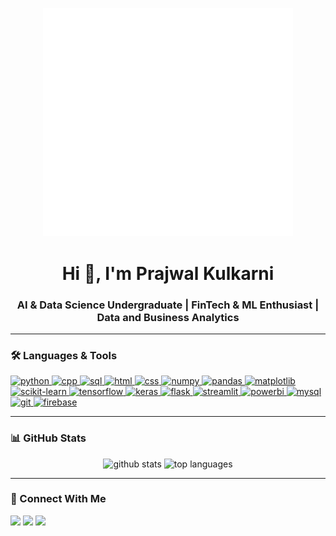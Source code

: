 <p align="center">
  <img src="data-datos.gif" alt="data animation" width="400"/>
</p>

<h1 align="center">Hi 👋, I'm Prajwal Kulkarni</h1>
<h3 align="center">AI & Data Science Undergraduate | FinTech & ML Enthusiast | Data and Business Analytics</h3>

---

### 🛠️ Languages & Tools
<p align="left">

<!-- Python -->
<a href="https://www.python.org/" target="_blank" rel="noreferrer">
  <img src="https://skillicons.dev/icons?i=python" alt="python" height="40"/>
</a>

<!-- C++ -->
<a href="https://isocpp.org/" target="_blank" rel="noreferrer">
  <img src="https://skillicons.dev/icons?i=cpp" alt="cpp" height="40"/>
</a>

<!-- SQL -->
<a href="https://www.mysql.com/" target="_blank" rel="noreferrer">
  <img src="https://skillicons.dev/icons?i=mysql" alt="sql" height="40"/>
</a>

<!-- HTML -->
<a href="https://developer.mozilla.org/en-US/docs/Web/HTML" target="_blank" rel="noreferrer">
  <img src="https://skillicons.dev/icons?i=html" alt="html" height="40"/>
</a>

<!-- CSS -->
<a href="https://developer.mozilla.org/en-US/docs/Web/CSS" target="_blank" rel="noreferrer">
  <img src="https://skillicons.dev/icons?i=css" alt="css" height="40"/>
</a>

<!-- NumPy -->
<a href="https://numpy.org/" target="_blank" rel="noreferrer">
  <img src="https://avatars.githubusercontent.com/u/288276?s=200&v=4" alt="numpy" height="40"/>
</a>

<!-- Pandas -->
<a href="https://pandas.pydata.org/" target="_blank" rel="noreferrer">
  <img src="https://pandas.pydata.org/static/img/pandas_mark.svg" alt="pandas" height="40"/>
</a>

<!-- Matplotlib -->
<a href="https://matplotlib.org/" target="_blank" rel="noreferrer">
  <img src="https://matplotlib.org/stable/_static/images/logo2.svg" alt="matplotlib" height="40"/>
</a>

<!-- Scikit-learn -->
<a href="https://scikit-learn.org/" target="_blank" rel="noreferrer">
  <img src="https://skillicons.dev/icons?i=sklearn" alt="scikit-learn" height="40"/>
</a>

<!-- TensorFlow -->
<a href="https://www.tensorflow.org/" target="_blank" rel="noreferrer">
  <img src="https://skillicons.dev/icons?i=tensorflow" alt="tensorflow" height="40"/>
</a>

<!-- Keras -->
<a href="https://keras.io/" target="_blank" rel="noreferrer">
  <img src="https://avatars.githubusercontent.com/u/34455048?s=200&v=4" alt="keras" height="40"/>
</a>

<!-- Flask -->
<a href="https://flask.palletsprojects.com/" target="_blank" rel="noreferrer">
  <img src="https://skillicons.dev/icons?i=flask" alt="flask" height="40"/>
</a>

<!-- Streamlit -->
<a href="https://streamlit.io/" target="_blank" rel="noreferrer">
  <img src="https://streamlit.io/images/brand/streamlit-logo-secondary-colormark-darktext.png" alt="streamlit" height="40"/>
</a>

<!-- Power BI -->
<a href="https://powerbi.microsoft.com/" target="_blank" rel="noreferrer">
  <img src="https://github.com/microsoft/PowerBI-Icons/raw/main/SVG/Power-BI.svg" alt="powerbi" height="40"/>
</a>

<!-- MySQL -->
<a href="https://www.mysql.com/" target="_blank" rel="noreferrer">
  <img src="https://skillicons.dev/icons?i=mysql" alt="mysql" height="40"/>
</a>

<!-- Git -->
<a href="https://git-scm.com/" target="_blank" rel="noreferrer">
  <img src="https://skillicons.dev/icons?i=git" alt="git" height="40"/>
</a>

<!-- Firebase -->
<a href="https://firebase.google.com/" target="_blank" rel="noreferrer">
  <img src="https://skillicons.dev/icons?i=firebase" alt="firebase" height="40"/>
</a>

</p>

---

### 📊 GitHub Stats
<p align="center">
  <img src="https://github-readme-stats.vercel.app/api?username=stupefyingcoder&show_icons=true&theme=tokyonight" alt="github stats" height="180"/>
  <img src="https://github-readme-stats.vercel.app/api/top-langs/?username=stupefyingcoder&layout=compact&theme=tokyonight" alt="top languages" height="180"/>
</p>

---

### 🤝 Connect With Me
<p align="left">
<a href="https://www.linkedin.com/in/prajwal-kulkarni-398359153" target="blank"><img src="https://skillicons.dev/icons?i=linkedin" height="40"/></a>
<a href="mailto:prajwalkulk3@gmail.com"><img src="https://skillicons.dev/icons?i=gmail" height="40"/></a>
<a href="https://github.com/stupefyingcoder" target="blank"><img src="https://skillicons.dev/icons?i=github" height="40"/></a>
